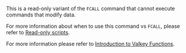 This is a read-only variant of the `FCALL` command that cannot execute commands that modify data.

For more information about when to use this command vs `FCALL`, please refer to [Read-only scripts](../topics/programmability.md#read-only_scripts).

For more information please refer to [Introduction to Valkey Functions](../topics/functions-intro.md).

